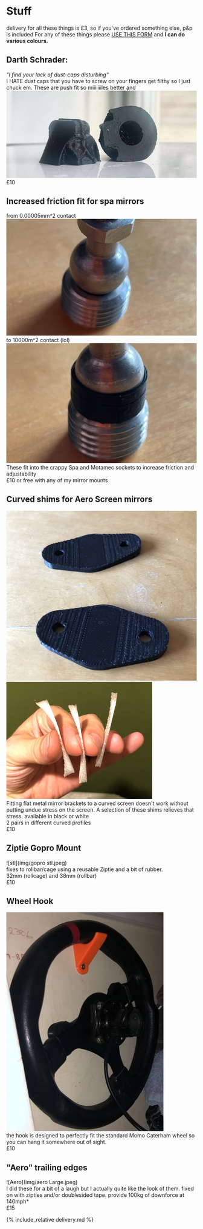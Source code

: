 # Stuff

delivery for all these things is £3, so if you've ordered something else, p&p is included 
For any of these things please [USE THIS FORM](https://forms.gle/DpTGsNrgPXGaVSZi8) and **I can do various colours.**

## Darth Schrader:  
_"I find your lack of dust-caps disturbing"_ 
<br/> 
I HATE dust caps that you have to screw on your fingers get filthy so I just chuck em. These are push fit so miiiiiiiles better and 
![darth](img/darth.webp)<br/>
£10

## Increased friction fit for spa mirrors
from 0.00005mm^2 contact
![cup](img/no-cup.jpeg)<br/>
to 10000m^2 contact (lol)
![no-cup](img/cup.jpeg)<br/>
These fit into the crappy Spa and Motamec sockets to increase friction and adjustability<br/>
£10 or free with any of my mirror mounts

## Curved shims for Aero Screen mirrors
![gaskets](img/gasket.jpeg)<br/>
![gaskets](img/three-gaskets.jpeg)<br/>
Fitting flat metal mirror brackets to a curved screen doesn't work without putting undue stress on the screen. A selection of these shims relieves that stress. available in black or white<br/>
2 pairs in different curved profiles<br/>
£10

## Ziptie Gopro Mount
![stl](img/gopro stl.jpeg)<br/>
fixes to rollbar/cage using a reusable Ziptie and a bit of rubber.<br/>
32mm (rollcage) and 38mm (rollbar)<br/>
£10 

## Wheel Hook
![hook-cupboard](img/hook-cupboard.jpeg)<br/>
the hook is designed to perfectly fit the standard Momo Caterham wheel so you can hang it somewhere out of sight.<br/>
£10

## "Aero" trailing edges
![Aero](img/aero Large.jpeg)<br/>
I did these for a bit of a laugh but I actually quite like the look of them. 
fixed on with zipties and/or doublesided tape.
provide 100kg of downforce at 140mph*<br/>
£15 

{% include_relative delivery.md %}